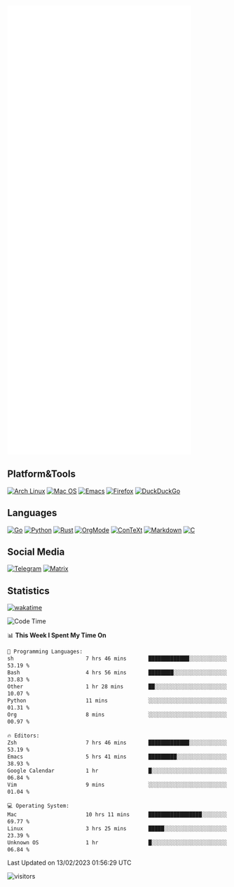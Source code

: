 ![Metrics](https://github.com/SteamedFish/SteamedFish/blob/master/github-metrics.svg)

## Platform&Tools

[![Arch Linux](https://img.shields.io/badge/ArchLinux-1793D1?logo=arch-linux&logoColor=fff&style=flat-square)](https://archlinux.org/)
[![Mac OS](https://img.shields.io/badge/MacOS-000000?style=flat-square&logo=macos&logoColor=F0F0F0)](https://www.apple.com/macos/)
[![Emacs](https://img.shields.io/badge/Emacs-%237F5AB6.svg?&style=flat-square&logo=gnu-emacs&logoColor=white)](https://www.gnu.org/software/emacs/)
[![Firefox](https://img.shields.io/badge/Firefox-FF7139?style=flat-square&logo=Firefox-Browser&logoColor=white)](https://firefox.com/)
[![DuckDuckGo](https://img.shields.io/badge/DuckDuckGo-DE5833?style=flat-square&logo=DuckDuckGo&logoColor=white)](https://duckduckgo.com/)

## Languages

[![Go](https://img.shields.io/badge/Golang-%2300ADD8.svg?style=flat-square&logo=go&logoColor=white)](https://golang.org/)
[![Python](https://img.shields.io/badge/Python-3670A0?style=flat-square&logo=python&logoColor=ffdd54)](https://www.python.org/)
[![Rust](https://img.shields.io/badge/Rust-%23000000.svg?style=flat-square&logo=rust&logoColor=white)](https://www.rust-lang.org/)
[![OrgMode](https://img.shields.io/badge/OrgMode-%23000000.svg?style=flat-square&logo=org&logoColor=white)](https://orgmode.org/)
[![ConTeXt](https://img.shields.io/badge/ConTeXt-%23008080.svg?style=flat-square&logo=latex&logoColor=white)](https://contextgarden.net/)
[![Markdown](https://img.shields.io/badge/MarkDown-%23000000.svg?style=flat-square&logo=markdown&logoColor=white)](https://daringfireball.net/projects/markdown/)
[![C](https://img.shields.io/badge/C-%2300599C.svg?style=flat-square&logo=c&logoColor=white)](https://www.iso.org/standard/74528.html)

## Social Media
[![Telegram](https://img.shields.io/badge/SteamedFish-2CA5E0?style=social&logo=telegram&logoColor=white)](https://t.me/SteamedFish)
[![Matrix](https://img.shields.io/badge/SteamedFish-2CA5E0?style=social&logo=matrix&logoColor=black)](https://matrix.to/#/@i:steamedfish.org)

## Statistics
[![wakatime](https://wakatime.com/badge/user/168280d6-fcf2-4b4f-ad3a-dc4612f35b38.svg)](https://wakatime.com/@168280d6-fcf2-4b4f-ad3a-dc4612f35b38)

<!--START_SECTION:waka-->
![Code Time](http://img.shields.io/badge/Code%20Time-2%2C289%20hrs%2020%20mins-blue)

📊 **This Week I Spent My Time On** 

```text
💬 Programming Languages: 
sh                       7 hrs 46 mins       █████████████░░░░░░░░░░░░   53.19 % 
Bash                     4 hrs 56 mins       ████████░░░░░░░░░░░░░░░░░   33.83 % 
Other                    1 hr 28 mins        ██░░░░░░░░░░░░░░░░░░░░░░░   10.07 % 
Python                   11 mins             ░░░░░░░░░░░░░░░░░░░░░░░░░   01.31 % 
Org                      8 mins              ░░░░░░░░░░░░░░░░░░░░░░░░░   00.97 % 

🔥 Editors: 
Zsh                      7 hrs 46 mins       █████████████░░░░░░░░░░░░   53.19 % 
Emacs                    5 hrs 41 mins       █████████░░░░░░░░░░░░░░░░   38.93 % 
Google Calendar          1 hr                █░░░░░░░░░░░░░░░░░░░░░░░░   06.84 % 
Vim                      9 mins              ░░░░░░░░░░░░░░░░░░░░░░░░░   01.04 % 

💻 Operating System: 
Mac                      10 hrs 11 mins      █████████████████░░░░░░░░   69.77 % 
Linux                    3 hrs 25 mins       █████░░░░░░░░░░░░░░░░░░░░   23.39 % 
Unknown OS               1 hr                █░░░░░░░░░░░░░░░░░░░░░░░░   06.84 % 

```


 Last Updated on 13/02/2023 01:56:29 UTC
<!--END_SECTION:waka-->

![visitors](https://visitor-badge.laobi.icu/badge?page_id=SteamedFish.SteamedFish)
